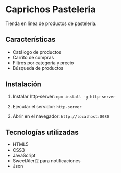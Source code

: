 # Caprichos Pasteleria

Tienda en línea de productos de pasteleria.

## Características
- Catálogo de productos
- Carrito de compras
- Filtros por categoría y precio
- Búsqueda de productos

## Instalación

1. Instalar http-server:
```npm install -g http-server```

2. Ejecutar el servidor:
```http-server```

3. Abrir en el navegador:
```http://localhost:8080```

## Tecnologías utilizadas
- HTML5
- CSS3
- JavaScript
- SweetAlert2 para notificaciones
- Json

